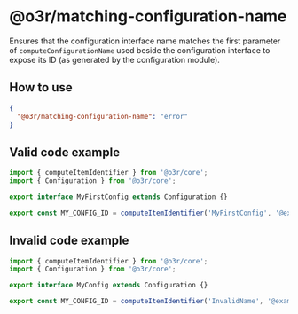 # @o3r/matching-configuration-name

Ensures that the configuration interface name matches the first parameter of `computeConfigurationName` used beside the configuration interface to expose its ID (as generated by the configuration module).

## How to use

```json
{
  "@o3r/matching-configuration-name": "error"
}
```

## Valid code example

```typescript
import { computeItemIdentifier } from '@o3r/core';
import { Configuration } from '@o3r/core';

export interface MyFirstConfig extends Configuration {}

export const MY_CONFIG_ID = computeItemIdentifier('MyFirstConfig', '@example/config');
```

## Invalid code example

```typescript
import { computeItemIdentifier } from '@o3r/core';
import { Configuration } from '@o3r/core';

export interface MyConfig extends Configuration {}

export const MY_CONFIG_ID = computeItemIdentifier('InvalidName', '@example/config');
```
